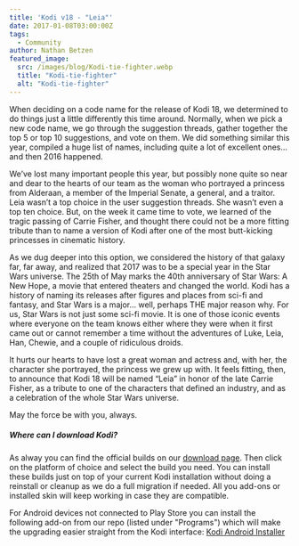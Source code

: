 ```yaml
---
title: 'Kodi v18 - "Leia"'
date: 2017-01-08T03:00:00Z
tags:
  - Community
author: Nathan Betzen
featured_image:
  src: /images/blog/Kodi-tie-fighter.webp
  title: "Kodi-tie-fighter"
  alt: "Kodi-tie-fighter"
---
```


When deciding on a code name for the release of Kodi 18, we determined to do things just a little differently this time around. Normally, when we pick a new code name, we go through the suggestion threads, gather together the top 5 or top 10 suggestions, and vote on them. We did something similar this year, compiled a huge list of names, including quite a lot of excellent ones… and then 2016 happened.

We’ve lost many important people this year, but possibly none quite so near and dear to the hearts of our team as the woman who portrayed a princess from Alderaan, a member of the Imperial Senate, a general, and a traitor. Leia wasn’t a top choice in the user suggestion threads. She wasn’t even a top ten choice. But, on the week it came time to vote, we learned of the tragic passing of Carrie Fisher, and thought there could not be a more fitting tribute than to name a version of Kodi after one of the most butt-kicking princesses in cinematic history.

As we dug deeper into this option, we considered the history of that galaxy far, far away, and realized that 2017 was to be a special year in the Star Wars universe. The 25th of May marks the 40th anniversary of Star Wars: A New Hope, a movie that entered theaters and changed the world. Kodi has a history of naming its releases after figures and places from sci-fi and fantasy, and Star Wars is a major… well, perhaps THE major reason why. For us, Star Wars is not just some sci-fi movie. It is one of those iconic events where everyone on the team knows either where they were when it first came out or cannot remember a time without the adventures of Luke, Leia, Han, Chewie, and a couple of ridiculous droids.

It hurts our hearts to have lost a great woman and actress and, with her, the character she portrayed, the princess we grew up with. It feels fitting, then, to announce that Kodi 18 will be named “Leia” in honor of the late Carrie Fisher, as a tribute to one of the characters that defined an industry, and as a celebration of the whole Star Wars universe.

May the force be with you, always.

##### Where can I download Kodi?

As alway you can find the official builds on our [download page](https://kodi.tv/download). Then click on the platform of choice and select the build you need. You can install these builds just on top of your current Kodi installation without doing a reinstall or cleanup as we do a full migration if needed. All you add-ons or installed skin will keep working in case they are compatible.

For Android devices not connected to Play Store you can install the following add-on from our repo (listed under "Programs") which will make the upgrading easier straight from the Kodi interface: [Kodi Android Installer](https://kodi.tv/addon/scripts/kodi-android-installer)
